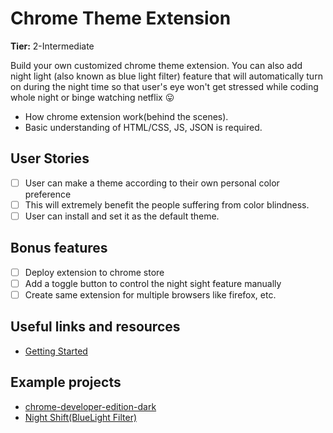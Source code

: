 # Chrome Theme Extension

**Tier:** 2-Intermediate

Build your own customized chrome theme extension. You can also add night light (also known as blue light filter) feature that will automatically turn on during the night time so that user's eye won't get stressed while coding whole night or binge watching netflix 😛

- How chrome extension work(behind the scenes).
- Basic understanding of HTML/CSS, JS, JSON is required.

## User Stories

- [ ] User can make a theme according to their own personal color preference
- [ ] This will extremely benefit the people suffering from color blindness.
- [ ] User can install and set it as the default theme.

## Bonus features

- [ ] Deploy extension to chrome store
- [ ] Add a toggle button to control the night sight feature manually
- [ ] Create same extension for multiple browsers like firefox, etc.

## Useful links and resources

- [Getting Started](https://developer.chrome.com/extensions/getstarted)

## Example projects

- [chrome-developer-edition-dark](https://github.com/KeenRivals/chrome-developer-edition-dark)
- [Night Shift(BlueLight Filter)](https://chrome.google.com/webstore/detail/night-shiftbluelight-filt/hkjikimiiojjiiffmgngnkefacpbgajl?hl=en)
